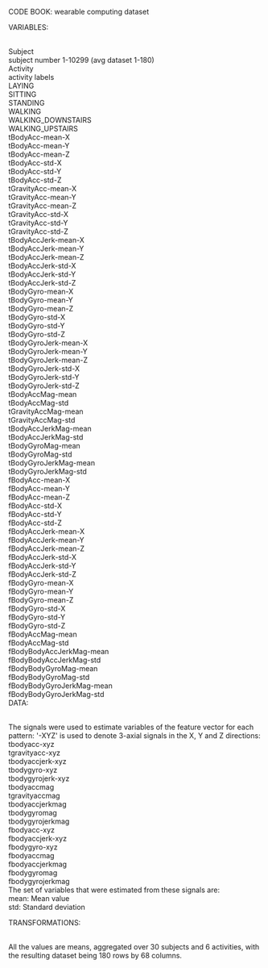 CODE BOOK:  wearable computing dataset

VARIABLES:

<br>Subject
  <br>subject number 1-10299 (avg dataset 1-180)
<br>Activity
  <br>activity labels
  <br>LAYING
  <br>SITTING
  <br>STANDING
  <br>WALKING
  <br>WALKING_DOWNSTAIRS
  <br>WALKING_UPSTAIRS
<br>tBodyAcc-mean-X
<br>tBodyAcc-mean-Y
<br>tBodyAcc-mean-Z
<br>tBodyAcc-std-X
<br>tBodyAcc-std-Y
<br>tBodyAcc-std-Z
<br>tGravityAcc-mean-X
<br>tGravityAcc-mean-Y
<br>tGravityAcc-mean-Z
<br>tGravityAcc-std-X
<br>tGravityAcc-std-Y
<br>tGravityAcc-std-Z
<br>tBodyAccJerk-mean-X
<br>tBodyAccJerk-mean-Y
<br>tBodyAccJerk-mean-Z
<br>tBodyAccJerk-std-X
<br>tBodyAccJerk-std-Y
<br>tBodyAccJerk-std-Z
<br>tBodyGyro-mean-X
<br>tBodyGyro-mean-Y
<br>tBodyGyro-mean-Z
<br>tBodyGyro-std-X
<br>tBodyGyro-std-Y
<br>tBodyGyro-std-Z
<br>tBodyGyroJerk-mean-X
<br>tBodyGyroJerk-mean-Y
<br>tBodyGyroJerk-mean-Z
<br>tBodyGyroJerk-std-X
<br>tBodyGyroJerk-std-Y
<br>tBodyGyroJerk-std-Z
<br>tBodyAccMag-mean
<br>tBodyAccMag-std
<br>tGravityAccMag-mean
<br>tGravityAccMag-std
<br>tBodyAccJerkMag-mean
<br>tBodyAccJerkMag-std
<br>tBodyGyroMag-mean
<br>tBodyGyroMag-std
<br>tBodyGyroJerkMag-mean
<br>tBodyGyroJerkMag-std
<br>fBodyAcc-mean-X
<br>fBodyAcc-mean-Y
<br>fBodyAcc-mean-Z
<br>fBodyAcc-std-X
<br>fBodyAcc-std-Y
<br>fBodyAcc-std-Z
<br>fBodyAccJerk-mean-X
<br>fBodyAccJerk-mean-Y
<br>fBodyAccJerk-mean-Z
<br>fBodyAccJerk-std-X
<br>fBodyAccJerk-std-Y
<br>fBodyAccJerk-std-Z
<br>fBodyGyro-mean-X
<br>fBodyGyro-mean-Y
<br>fBodyGyro-mean-Z
<br>fBodyGyro-std-X
<br>fBodyGyro-std-Y
<br>fBodyGyro-std-Z
<br>fBodyAccMag-mean
<br>fBodyAccMag-std
<br>fBodyBodyAccJerkMag-mean
<br>fBodyBodyAccJerkMag-std
<br>fBodyBodyGyroMag-mean
<br>fBodyBodyGyroMag-std
<br>fBodyBodyGyroJerkMag-mean
<br>fBodyBodyGyroJerkMag-std
<br>
DATA:

<br>  The signals were used to estimate variables of the feature vector for each pattern:
  '-XYZ' is used to denote 3-axial signals in the X, Y and Z directions:
            <br>tbodyacc-xyz
            <br>tgravityacc-xyz
            <br>tbodyaccjerk-xyz
            <br>tbodygyro-xyz
            <br>tbodygyrojerk-xyz
            <br>tbodyaccmag
            <br>tgravityaccmag
            <br>tbodyaccjerkmag
            <br>tbodygyromag
            <br>tbodygyrojerkmag
            <br>fbodyacc-xyz
            <br>fbodyaccjerk-xyz
            <br>fbodygyro-xyz
            <br>fbodyaccmag
            <br>fbodyaccjerkmag
            <br>fbodygyromag
            <br>fbodygyrojerkmag
<br>
The set of variables that were estimated from these signals are:
  <br>mean: Mean value
  <br>std: Standard deviation


TRANSFORMATIONS:

  <br>All the values are means, aggregated over 30 subjects and 6 activities, with the resulting dataset being 180 rows by 68 columns.



